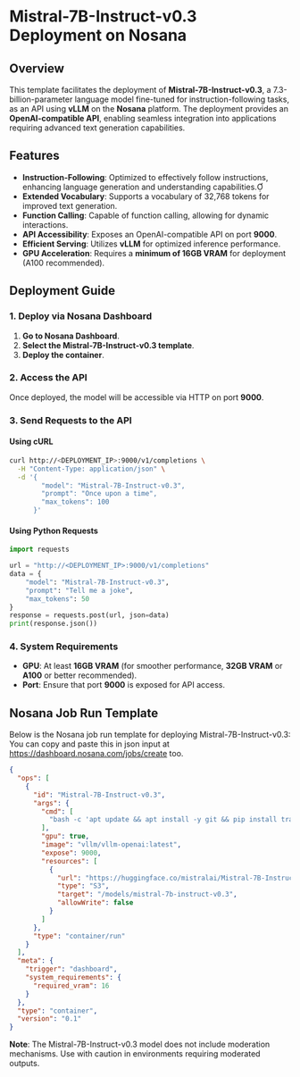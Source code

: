 # Mistral-7B-Instruct-v0.3 Deployment on Nosana

## Overview

This template facilitates the deployment of **Mistral-7B-Instruct-v0.3**, a 7.3-billion-parameter language model fine-tuned for instruction-following tasks, as an API using **vLLM** on the **Nosana** platform. The deployment provides an **OpenAI-compatible API**, enabling seamless integration into applications requiring advanced text generation capabilities.

## Features

- **Instruction-Following**: Optimized to effectively follow instructions, enhancing language generation and understanding capabilities.
- **Extended Vocabulary**: Supports a vocabulary of 32,768 tokens for improved text generation.
- **Function Calling**: Capable of function calling, allowing for dynamic interactions.
- **API Accessibility**: Exposes an OpenAI-compatible API on port **9000**.
- **Efficient Serving**: Utilizes **vLLM** for optimized inference performance.
- **GPU Acceleration**: Requires a **minimum of 16GB VRAM** for deployment (A100 recommended).

## Deployment Guide

### **1. Deploy via Nosana Dashboard**

1. **Go to Nosana Dashboard**.
2. **Select the Mistral-7B-Instruct-v0.3 template**.
3. **Deploy the container**.

### **2. Access the API**

Once deployed, the model will be accessible via HTTP on port **9000**.

### **3. Send Requests to the API**

#### **Using cURL**

```bash
curl http://<DEPLOYMENT_IP>:9000/v1/completions \
  -H "Content-Type: application/json" \
  -d '{
        "model": "Mistral-7B-Instruct-v0.3",
        "prompt": "Once upon a time",
        "max_tokens": 100
      }'
```

#### **Using Python Requests**

```python
import requests

url = "http://<DEPLOYMENT_IP>:9000/v1/completions"
data = {
    "model": "Mistral-7B-Instruct-v0.3",
    "prompt": "Tell me a joke",
    "max_tokens": 50
}
response = requests.post(url, json=data)
print(response.json())
```

### **4. System Requirements**

- **GPU**: At least **16GB VRAM** (for smoother performance, **32GB VRAM** or **A100** or better recommended).
- **Port**: Ensure that port **9000** is exposed for API access.

## Nosana Job Run Template

Below is the Nosana job run template for deploying Mistral-7B-Instruct-v0.3:
You can copy and paste this in json input at https://dashboard.nosana.com/jobs/create too.

```json
{
  "ops": [
    {
      "id": "Mistral-7B-Instruct-v0.3",
      "args": {
        "cmd": [
          "bash -c 'apt update && apt install -y git && pip install transformers huggingface_hub && python3 -m vllm.entrypoints.openai.api_server --model mistralai/Mistral-7B-Instruct-v0.3 --port 9000'"
        ],
        "gpu": true,
        "image": "vllm/vllm-openai:latest",
        "expose": 9000,
        "resources": [
          {
            "url": "https://huggingface.co/mistralai/Mistral-7B-Instruct-v0.3",
            "type": "S3",
            "target": "/models/mistral-7b-instruct-v0.3",
            "allowWrite": false
          }
        ]
      },
      "type": "container/run"
    }
  ],
  "meta": {
    "trigger": "dashboard",
    "system_requirements": {
      "required_vram": 16
    }
  },
  "type": "container",
  "version": "0.1"
}
```

**Note**: The Mistral-7B-Instruct-v0.3 model does not include moderation mechanisms. Use with caution in environments requiring moderated outputs.
